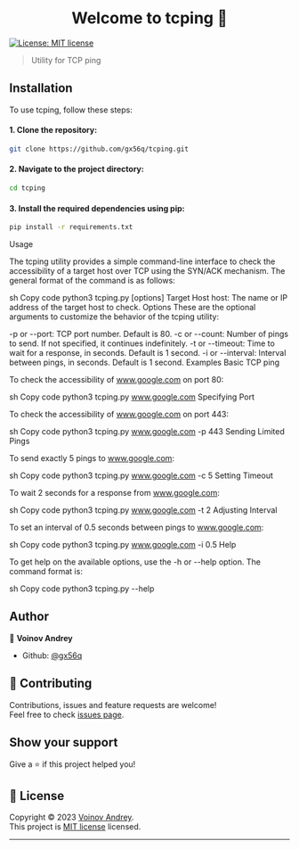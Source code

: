 <h1 align="center">Welcome to tcping 👋</h1>
<p>
  <a href="https://github.com/gx56q/CloudBackup/blob/master/LICENSE" target="_blank">
    <img alt="License: MIT license" src="https://img.shields.io/badge/License-MIT license-yellow.svg" />
  </a>
</p>

> Utility for TCP ping

## Installation
To use tcping, follow these steps:

#### 1. Clone the repository:
```sh
git clone https://github.com/gx56q/tcping.git
```
#### 2. Navigate to the project directory:
```sh
cd tcping
```
#### 3. Install the required dependencies using pip:
```sh
pip install -r requirements.txt
```

Usage

The tcping utility provides a simple command-line interface to check the accessibility of a target host over TCP using the SYN/ACK mechanism. The general format of the command is as follows:

sh
Copy code
python3 tcping.py <host> [options]
Target Host
host: The name or IP address of the target host to check.
Options
These are the optional arguments to customize the behavior of the tcping utility:

-p or --port: TCP port number. Default is 80.
-c or --count: Number of pings to send. If not specified, it continues indefinitely.
-t or --timeout: Time to wait for a response, in seconds. Default is 1 second.
-i or --interval: Interval between pings, in seconds. Default is 1 second.
Examples
Basic TCP ping

To check the accessibility of www.google.com on port 80:

sh
Copy code
python3 tcping.py www.google.com
Specifying Port

To check the accessibility of www.google.com on port 443:

sh
Copy code
python3 tcping.py www.google.com -p 443
Sending Limited Pings

To send exactly 5 pings to www.google.com:

sh
Copy code
python3 tcping.py www.google.com -c 5
Setting Timeout

To wait 2 seconds for a response from www.google.com:

sh
Copy code
python3 tcping.py www.google.com -t 2
Adjusting Interval

To set an interval of 0.5 seconds between pings to www.google.com:

sh
Copy code
python3 tcping.py www.google.com -i 0.5
Help

To get help on the available options, use the -h or --help option. The command format is:

sh
Copy code
python3 tcping.py --help


## Author

👤 **Voinov Andrey**

* Github: [@gx56q](https://github.com/gx56q)

## 🤝 Contributing

Contributions, issues and feature requests are welcome!<br />Feel free to check [issues page](https://github.com/gx56q/CloudBackup/issues). 

## Show your support

Give a ⭐️ if this project helped you!

## 📝 License

Copyright © 2023 [Voinov Andrey](https://github.com/gx56q).<br />
This project is [MIT license](https://github.com/gx56q/CloudBackup/blob/master/LICENSE) licensed.

***